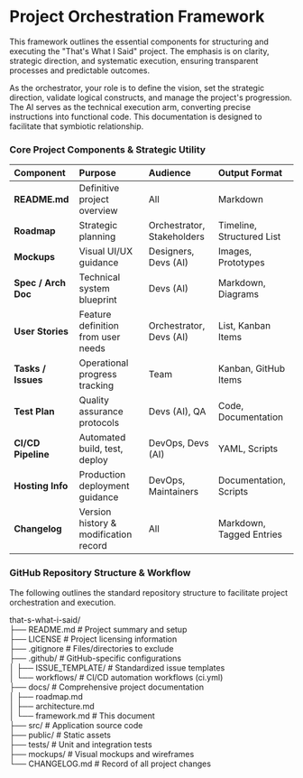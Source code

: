 # **Project Orchestration Framework**

This framework outlines the essential components for structuring and executing the "That's What I Said" project. The emphasis is on clarity, strategic direction, and systematic execution, ensuring transparent processes and predictable outcomes.

As the orchestrator, your role is to define the vision, set the strategic direction, validate logical constructs, and manage the project's progression. The AI serves as the technical execution arm, converting precise instructions into functional code. This documentation is designed to facilitate that symbiotic relationship.

### **Core Project Components & Strategic Utility**

| Component | Purpose | Audience | Output Format |
| :---- | :---- | :---- | :---- |
| **README.md** | Definitive project overview | All | Markdown |
| **Roadmap** | Strategic planning | Orchestrator, Stakeholders | Timeline, Structured List |
| **Mockups** | Visual UI/UX guidance | Designers, Devs (AI) | Images, Prototypes |
| **Spec / Arch Doc** | Technical system blueprint | Devs (AI) | Markdown, Diagrams |
| **User Stories** | Feature definition from user needs | Orchestrator, Devs (AI) | List, Kanban Items |
| **Tasks / Issues** | Operational progress tracking | Team | Kanban, GitHub Items |
| **Test Plan** | Quality assurance protocols | Devs (AI), QA | Code, Documentation |
| **CI/CD Pipeline** | Automated build, test, deploy | DevOps, Devs (AI) | YAML, Scripts |
| **Hosting Info** | Production deployment guidance | DevOps, Maintainers | Documentation, Scripts |
| **Changelog** | Version history & modification record | All | Markdown, Tagged Entries |

### **GitHub Repository Structure & Workflow**

The following outlines the standard repository structure to facilitate project orchestration and execution.

that-s-what-i-said/  
├── README.md                 \# Project summary and setup  
├── LICENSE                   \# Project licensing information  
├── .gitignore                \# Files/directories to exclude  
├── .github/                  \# GitHub-specific configurations  
│   ├── ISSUE\_TEMPLATE/       \# Standardized issue templates  
│   └── workflows/            \# CI/CD automation workflows (ci.yml)  
├── docs/                     \# Comprehensive project documentation  
│   ├── roadmap.md  
│   ├── architecture.md  
│   └── framework.md          \# This document  
├── src/                      \# Application source code  
├── public/                   \# Static assets  
├── tests/                    \# Unit and integration tests  
├── mockups/                  \# Visual mockups and wireframes  
└── CHANGELOG.md              \# Record of all project changes  
